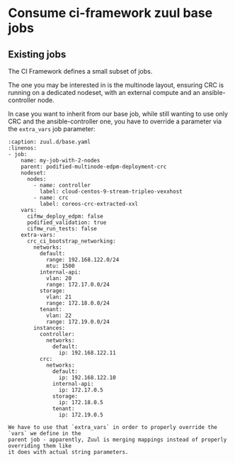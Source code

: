 # Consume ci-framework zuul base jobs

## Existing jobs

The CI Framework defines a small subset of jobs.

The one you may be interested in is the multinode layout, ensuring CRC is running
on a dedicated nodeset, with an external compute and an ansible-controller node.

In case you want to inherit from our base job, while still wanting to use only CRC
and the ansible-controller one, you have to override a parameter via the `extra_vars`
job parameter:

~~~{code-block} YAML
:caption: zuul.d/base.yaml
:linenos:
- job:
    name: my-job-with-2-nodes
    parent: podified-multinode-edpm-deployment-crc
    nodeset:
      nodes:
        - name: controller
          label: cloud-centos-9-stream-tripleo-vexxhost
        - name: crc
          label: coreos-crc-extracted-xxl
    vars:
      cifmw_deploy_edpm: false
      podified_validation: true
      cifmw_run_tests: false
    extra-vars:
      crc_ci_bootstrap_networking:
        networks:
          default:
            range: 192.168.122.0/24
            mtu: 1500
          internal-api:
            vlan: 20
            range: 172.17.0.0/24
          storage:
            vlan: 21
            range: 172.18.0.0/24
          tenant:
            vlan: 22
            range: 172.19.0.0/24
        instances:
          controller:
            networks:
              default:
                ip: 192.168.122.11
          crc:
            networks:
              default:
                ip: 192.168.122.10
              internal-api:
                ip: 172.17.0.5
              storage:
                ip: 172.18.0.5
              tenant:
                ip: 172.19.0.5
~~~

~~~{tip}
We have to use that `extra_vars` in order to properly override the `vars` we define in the
parent job - apparently, Zuul is merging mappings instead of properly overriding them like
it does with actual string parameters.
